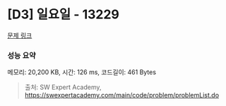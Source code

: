 # [D3] 일요일 - 13229 

[문제 링크](https://swexpertacademy.com/main/code/problem/problemDetail.do?contestProbId=AX0SaDW6L2oDFASs) 

### 성능 요약

메모리: 20,200 KB, 시간: 126 ms, 코드길이: 461 Bytes



> 출처: SW Expert Academy, https://swexpertacademy.com/main/code/problem/problemList.do